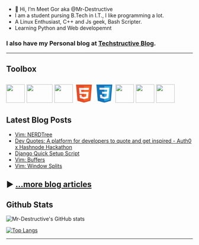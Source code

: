 - 👋 Hi, I’m Meet Gor aka @Mr-Destructive
- I am a student pursing B.Tech in I.T., I like programming a lot. 
- A Linux Enthusiast, C++ and Js geek, Bash Scripter. 
- Learning Python and Web developemnt

### I also have my Personal blog at [Techstructive Blog](https://mr-destructive.github.io/techstructive-blog/).
---

## Toolbox
<img src="https://cdn.worldvectorlogo.com/logos/c.svg" width="50" height="50" /> <img src="https://cdn.worldvectorlogo.com/logos/bash-1.svg" width="70" height="50" />
<img src="https://cdn.worldvectorlogo.com/logos/logo-javascript.svg" width="50" height="50" />
<img src="https://github.com/devicons/devicon/blob/master/icons/html5/html5-original.svg" width="50" height="50" />
<img src="https://github.com/devicons/devicon/blob/master/icons/css3/css3-original.svg" width="50" height="50" />
<img src="https://cdn.worldvectorlogo.com/logos/python-5.svg" width="50" height="50" />
<img src="https://cdn.worldvectorlogo.com/logos/git-icon.svg" width="50" height="50" />
<img src="https://cdn.worldvectorlogo.com/logos/vim.svg" width="50" height="50" />
---
## Latest Blog Posts
<!-- BLOG-POST-LIST:START -->
- [Vim: NERDTree](https://mr-destructive.github.io//techstructive-blog/vim/2021/08/31/Vim-NERDTree.html)
- [Dev Quotes: A platform for developers to quote and get inspired - Auth0 x Hashnode Hackathon](https://mr-destructive.github.io//techstructive-blog/hashnode,/django,/web-development,/python/2021/08/27/DevQuotes-Auth0-x-Hashnode.html)
- [Django Quick Setup Script](https://mr-destructive.github.io//techstructive-blog/django,/web-development,/python/2021/08/15/Django-Quick-Setup.html)
- [Vim: Buffers](https://mr-destructive.github.io//techstructive-blog/vim/2021/08/11/Vim-Buffers.html)
- [Vim: Window Splits](https://mr-destructive.github.io//techstructive-blog/vim/2021/08/06/Vim-Window-Splits.html)
<!-- BLOG-POST-LIST:END -->

▶ [...more blog articles](https://mr-destructive.github.io/techstructive-blog/)
---
## Github Stats

![Mr-Destructive's GitHub stats](https://github-readme-stats.vercel.app/api?username=Mr-Destructive&show_icons=true&theme=cobalt)


[![Top Langs](https://github-readme-stats.vercel.app/api/top-langs/?username=Mr-Destructive&layout=compact)](https://github.com/Mr-Destructive/github-readme-stats)


---
